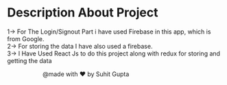 # Description About Project

1-> For The Login/Signout Part i have used Firebase in this app, which is from Google.
<br/>
2-> For storing the data I have also used a firebase.
<br/>
3-> I Have Used React Js to do this project along with redux for storing and getting the data
<br/>

&nbsp; &nbsp;&nbsp;&nbsp;&nbsp;&nbsp;&nbsp;&nbsp;&nbsp;&nbsp;&nbsp; &nbsp;&nbsp;&nbsp;&nbsp;&nbsp; &nbsp; @made with ❤️ by Suhit Gupta
